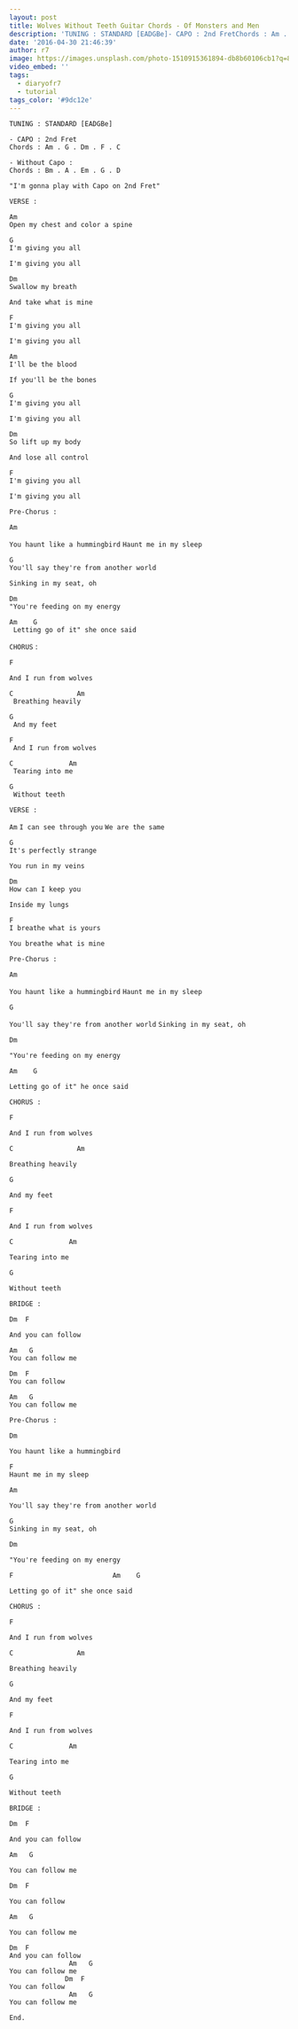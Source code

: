 ```yaml
---
layout: post
title: Wolves Without Teeth Guitar Chords - Of Monsters and Men
description: 'TUNING : STANDARD [EADGBe]- CAPO : 2nd FretChords : Am . G . Dm . F . C- Without Capo :Chords : Bm . A . Em . G . D\"I''m gonna play with Capo on 2nd Fr...'
date: '2016-04-30 21:46:39'
author: r7
image: https://images.unsplash.com/photo-1510915361894-db8b60106cb1?q=80&w=2940&auto=format&fit=crop&ixlib=rb-4.1.0&ixid=M3wxMjA3fDB8MHxwaG90by1wYWdlfHx8fGVufDB8fHx8fA%3D%3D
video_embed: ''
tags:
  - diaryofr7
  - tutorial
tags_color: '#9dc12e'
---
```

```
TUNING : STANDARD [EADGBe]

- CAPO : 2nd Fret
Chords : Am . G . Dm . F . C

- Without Capo :
Chords : Bm . A . Em . G . D

"I'm gonna play with Capo on 2nd Fret"

VERSE :

Am
Open my chest and color a spine
```

```
G
I'm giving you all
```

```
I'm giving you all
```

```
Dm
Swallow my breath
```

`And take what is mine`

```
F
I'm giving you all
```

```
I'm giving you all
```

```
Am
I'll be the blood
```

`If you'll be the bones`

```
G
I'm giving you all
```

`I'm giving you all`

```
Dm
So lift up my body
```

`And lose all control`

```
F
I'm giving you all
```

`I'm giving you all`

`Pre-Chorus :`

```
Am
```

`You haunt like a hummingbird`
`Haunt me in my sleep`

```
G
You'll say they're from another world
```

`Sinking in my seat, oh`

```
Dm
"You're feeding on my energy
```

```
Am    G
 Letting go of it" she once said
```

`CHORUS` :

```
F
```

```
And I run from wolves
```

```
C                Am
 Breathing heavily
```

```
G
 And my feet
```

```
F
 And I run from wolves
```

```
C              Am
 Tearing into me
```

```
G
 Without teeth
```

`VERSE :`

`Am`
`I can see through you`
`We are the same`

```
G
It's perfectly strange
```

`You run in my veins`

```
Dm
How can I keep you
```

`Inside my lungs`

```
F
I breathe what is yours
```

`You breathe what is mine`

`Pre-Chorus :`

```
Am
```

`You haunt like a hummingbird`
`Haunt me in my sleep`

```
G
```

`You'll say they're from another world`
`Sinking in my seat, oh`

```
Dm
```

`"You're feeding on my energy`

```
Am    G
```

```
Letting go of it" he once said
```

`CHORUS :`

```
F
```

```
And I run from wolves
```

`C                Am`

```
Breathing heavily
```

```
G
```

```
And my feet
```

```
F
```

```
And I run from wolves
```

`C              Am`

```
Tearing into me
```

```
G
```

```
Without teeth
```

`BRIDGE :`

```
Dm  F
```

`And you can follow`

```
Am   G
You can follow me
```

```
Dm  F
You can follow
```

```
Am   G
You can follow me
```

`Pre-Chorus :`

```
Dm
```

`You haunt like a hummingbird`

```
F
Haunt me in my sleep
```

```
Am
```

`You'll say they're from another world`

```
G
Sinking in my seat, oh
```

```
Dm
```

`"You're feeding on my energy`

```
F                         Am    G
```

```
Letting go of it" she once said
```

`CHORUS :`

```
F
```

```
And I run from wolves
```

`C                Am`

```
Breathing heavily
```

```
G
```

```
And my feet
```

```
F
```

```
And I run from wolves
```

`C              Am`

```
Tearing into me
```

```
G
```

```
Without teeth
```

`BRIDGE :`

```
Dm  F
```

`And you can follow`

```
Am   G
```

`You can follow me`

```
Dm  F
```

`You can follow`

```
Am   G
```

`You can follow me`

```
Dm  F
And you can follow
               Am   G
You can follow me
              Dm  F
You can follow
               Am   G
You can follow me

End.
```

